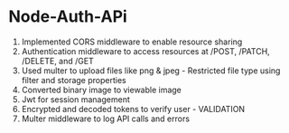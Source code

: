 # Node-Auth-APi

1. Implemented CORS middleware to enable resource sharing 
2. Authentication middleware to access resources at /POST, /PATCH, /DELETE, and /GET
3. Used multer to upload files like png & jpeg - Restricted file type using filter and storage properties 
4. Converted binary image to viewable image
5. Jwt for session management 
6. Encrypted and decoded tokens to verify user - VALIDATION 
7. Multer middleware to log API calls and errors

